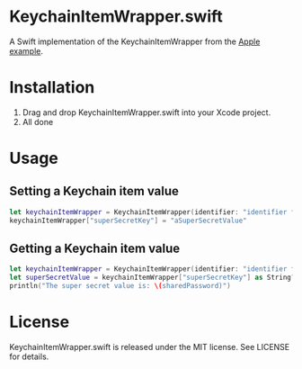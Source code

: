 # KeychainItemWrapper.swift
A Swift implementation of the KeychainItemWrapper from the [Apple example](https://developer.apple.com/library/ios/samplecode/GenericKeychain/Introduction/Intro.html).

# Installation

1. Drag and drop KeychainItemWrapper.swift into your Xcode project.
2. All done

# Usage

## Setting a Keychain item value
```swift
let keychainItemWrapper = KeychainItemWrapper(identifier: "identifier for this item", accessGroup: "access group if shared")
keychainItemWrapper["superSecretKey"] = "aSuperSecretValue"
```

## Getting a Keychain item value
```swift
let keychainItemWrapper = KeychainItemWrapper(identifier: "identifier for this item", accessGroup: "access group if shared")
let superSecretValue = keychainItemWrapper["superSecretKey"] as String?
println("The super secret value is: \(sharedPassword)")
```

# License

KeychainItemWrapper.swift is released under the MIT license. See LICENSE for details.
